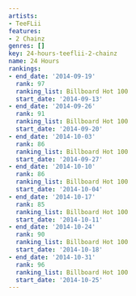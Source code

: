 ```yaml
---
artists:
- TeeFLii
features:
- 2 Chainz
genres: []
key: 24-hours-teeflii-2-chainz
name: 24 Hours
rankings:
- end_date: '2014-09-19'
  rank: 97
  ranking_list: Billboard Hot 100
  start_date: '2014-09-13'
- end_date: '2014-09-26'
  rank: 91
  ranking_list: Billboard Hot 100
  start_date: '2014-09-20'
- end_date: '2014-10-03'
  rank: 86
  ranking_list: Billboard Hot 100
  start_date: '2014-09-27'
- end_date: '2014-10-10'
  rank: 86
  ranking_list: Billboard Hot 100
  start_date: '2014-10-04'
- end_date: '2014-10-17'
  rank: 85
  ranking_list: Billboard Hot 100
  start_date: '2014-10-11'
- end_date: '2014-10-24'
  rank: 90
  ranking_list: Billboard Hot 100
  start_date: '2014-10-18'
- end_date: '2014-10-31'
  rank: 96
  ranking_list: Billboard Hot 100
  start_date: '2014-10-25'
---
```


